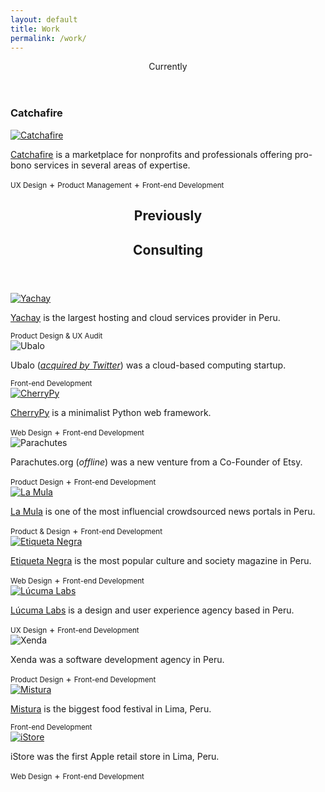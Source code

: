 ```yaml
---
layout: default
title: Work
permalink: /work/
---
```


<section>
  <header class="label h5">Currently</header>
  <section class="project">
    <h1>Catchafire</h1>
    <a href="http://www.catchafire.org/" target="_blank"><img src="/img/catchafire.png" alt="Catchafire"></a>
    <p><a href="http://www.catchafire.org/" target="_blank">Catchafire</a> is a marketplace for nonprofits and professionals offering pro-bono services in several areas of expertise.</p>
    <footer><small class="label">UX Design</small> + <small class="label">Product Management</small> + <small class="label">Front-end Development</small></footer>
  </section>
</section>

<section class="group">
  <header>
    <h1 class="label h5">Previously</h1>
    <h2 class="h1">Consulting</h2>
  </header>

  <section class="project column">
    <a href="https://yachay.pe/" target="_blank"><img src="/img/yachay.png" alt="Yachay"></a>
    <p><a href="https://yachay.pe/" target="_blank">Yachay</a> is the largest hosting and cloud services provider in Peru.</p>
    <footer><small class="label">Product Design & UX Audit</small></footer>
  </section>

  <section class="project column">
    <img src="/img/ubalo.png" alt="Ubalo">
    <p>Ubalo (<em><a href="https://techcrunch.com/2013/05/09/twitter-acquires-palo-alto-based-scalable-computing-startup-ubalo/" target="_blank">acquired by Twitter</a></em>) was a cloud-based computing startup.</p>
    <footer><small class="label">Front-end Development</small></footer>
  </section>

  <section class="project column">
    <a href="https://cherrypy.org/" target="_blank"><img src="/img/cherrypy.png" alt="CherryPy"></a>
    <p><a href="https://cherrypy.org/" target="_blank">CherryPy</a> is a minimalist Python web framework.</p>
    <footer><small class="label">Web Design</small> + <small class="label">Front-end Development</small></footer>
  </section>

  <section class="project column">
    <img src="/img/parachutes.svg" alt="Parachutes">
    <p>Parachutes.org (<em>offline</em>) was a new venture from a Co-Founder of Etsy.</p>
    <footer><small class="label">Product Design</small> + <small class="label">Front-end Development</small></footer>
  </section>

  <section class="project column">
    <a href="http://lamula.pe/" target="_blank"><img src="/img/work/lamula.png" alt="La Mula"></a>
    <p><a href="http://lamula.pe/" target="_blank">La Mula</a> is one of the most influencial crowdsourced news portals in Peru.</p>
    <footer><small class="label">Product & Design</small> + <small class="label">Front-end Development</small></footer>
  </section>

  <section class="project column">
      <a href="http://etiquetanegra.com.pe/" target="_blank"><img src="/img/work/etiqueta.svg" alt="Etiqueta Negra"></a>
    <p><a href="http://etiquetanegra.com.pe/" target="_blank">Etiqueta Negra</a> is the most popular culture and society magazine in Peru.</p>
    <footer><small class="label">Web Design</small> + <small class="label">Front-end Development</small></footer>
  </section>

  <section class="project column">
      <a href="http://lucumalabs.com/" target="_blank"><img src="/img/lucuma.png" alt="Lúcuma Labs"></a>
    <p><a href="http://lucumalabs.com/" target="_blank">Lúcuma Labs</a> is a design and user experience agency based in Peru.</p>
    <footer><small class="label">UX Design</small> + <small class="label">Front-end Development</small></footer>
  </section>

  <section class="project column">
      <img src="/img/xenda.svg" alt="Xenda">
    <p>Xenda was a software development agency in Peru.</p>
    <footer><small class="label">Product Design</small> + <small class="label">Front-end Development</small></footer>
  </section>

  <section class="project column">
      <a href="http://mistura.pe/" target="_blank"><img src="/img/work/mistura.svg" alt="Mistura"></a>
    <p><a href="http://mistura.pe/" target="_blank">Mistura</a> is the biggest food festival in Lima, Peru.</p>
    <footer><small class="label">Front-end Development</small></footer>
  </section>

  <section class="project column">
      <a href="http://istore.pe/" target="_blank"><img src="/img/work/istore.svg" alt="iStore"></a>
    <p>iStore was the first Apple retail store in Lima, Peru.</p>
    <footer><small class="label">Web Design</small> + <small class="label">Front-end Development</small></footer>
  </section>

</section>
